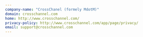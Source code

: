 ```yaml
---
company-name: "CrossChanel (formely MdotM)"
domain: crosschannel.com
home: http://www.crosschannel.com/
privacy-policy: http://www.crosschannel.com/app/page/privacy/
email: support@crosschannel.com
---
```




